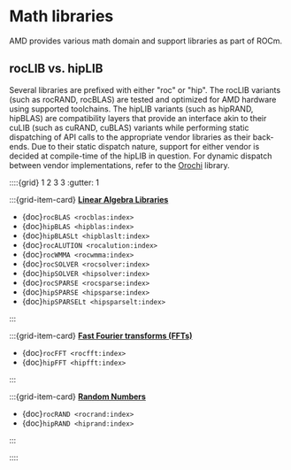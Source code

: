 # Math libraries

AMD provides various math domain and support libraries as part of ROCm.

## rocLIB vs. hipLIB

Several libraries are prefixed with either "roc" or "hip".
The rocLIB variants (such as rocRAND, rocBLAS) are tested and optimized for AMD hardware using supported toolchains.
The hipLIB variants (such as hipRAND, hipBLAS) are compatibility layers that provide an interface akin to their
cuLIB (such as cuRAND, cuBLAS) variants while performing static dispatching of API calls to the appropriate
vendor libraries as their back-ends. Due to their static dispatch nature, support for either vendor is decided
at compile-time of the hipLIB in question. For dynamic dispatch between vendor implementations, refer to the
[Orochi](https://github.com/GPUOpen-LibrariesAndSDKs/Orochi) library.

::::{grid} 1 2 3 3
:gutter: 1

:::{grid-item-card}
**[Linear Algebra Libraries](./math-linear-algebra.md)**

* {doc}`rocBLAS <rocblas:index>`
* {doc}`hipBLAS <hipblas:index>`
* {doc}`hipBLASLt <hipblaslt:index>`
* {doc}`rocALUTION <rocalution:index>`
* {doc}`rocWMMA <rocwmma:index>`
* {doc}`rocSOLVER <rocsolver:index>`
* {doc}`hipSOLVER <hipsolver:index>`
* {doc}`rocSPARSE <rocsparse:index>`
* {doc}`hipSPARSE <hipsparse:index>`
* {doc}`hipSPARSELt <hipsparselt:index>`

:::

:::{grid-item-card}
**[Fast Fourier transforms (FFTs)](./math-fft.md)**

* {doc}`rocFFT <rocfft:index>`
* {doc}`hipFFT <hipfft:index>`

:::

:::{grid-item-card}
**[Random Numbers](./rand.md)**

* {doc}`rocRAND <rocrand:index>`
* {doc}`hipRAND <hiprand:index>`

:::

::::
